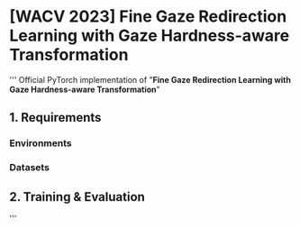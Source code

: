 # [WACV 2023] Fine Gaze Redirection Learning with Gaze Hardness-aware Transformation

'''
Official PyTorch implementation of "**Fine Gaze Redirection Learning with Gaze Hardness-aware Transformation**"

## 1. Requirements
### Environments

### Datasets

## 2. Training & Evaluation
'''

